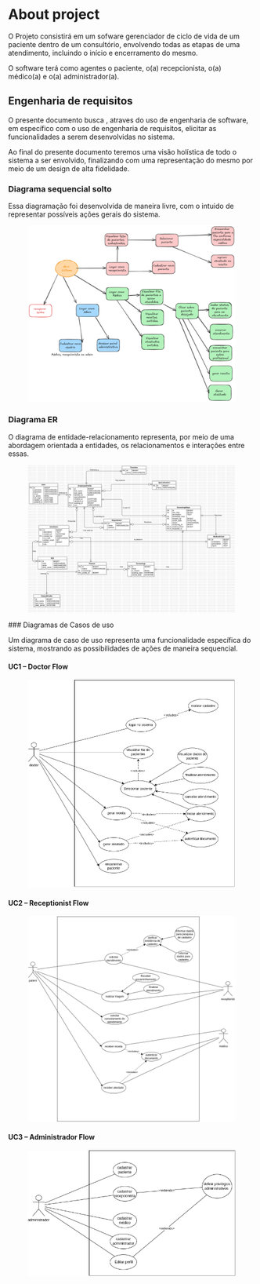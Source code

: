 # About project

O Projeto consistirá em um sofware gerenciador de ciclo de vida de um paciente dentro de um consultório, envolvendo todas as etapas de uma atendimento, incluindo o início e encerramento do mesmo. 

O software terá como agentes o paciente, o(a) recepcionista, o(a) médico(a) e  o(a) administrador(a).


## Engenharia de requisitos 
 
O presente documento busca , atraves do uso de engenharia de software, em específico com o uso de engenharia de requisitos, elicitar as funcionalidades a serem desenvolvidas no sistema. 

Ao final do presente documento teremos uma visão holística de todo o sistema a ser envolvido, finalizando com uma representação do mesmo por meio de um design de alta fidelidade.

### Diagrama sequencial solto 

Essa diagramação foi desenvolvida de maneira livre, com o intuido de representar possíveis ações gerais do sistema. 
<figure markdown>

![sq_latest](../../img/sequencial.png "Sequential Diagram")
</figure>

### Diagrama ER  

O diagrama de entidade-relacionamento representa, por meio de uma abordagem orientada a entidades, os relacionamentos e interações entre essas. 
<figure markdown>

![latest](../../img/er_diagram/latest.jpg "Er Diagram")
</figure>
### Diagramas de Casos de uso 

Um diagrama de caso de uso representa uma funcionalidade específica do sistema, mostrando as possibilidades de ações de maneira sequencial. 

#### UC1 – Doctor Flow
<figure markdown>

![uc1_latest](../../img/use_cases/requisitos-doctor-latest.png "UC1 Doctor")
</figure>

#### UC2 – Receptionist Flow
<figure markdown>

![uc2_latest](../../img/use_cases/requisitos-patient-latest.png "UC2 Receptionist")
</figure>

#### UC3 – Administrador Flow
<figure markdows>

![uc3_latest](../../img/use_cases/requisitos-administration-latest.png "UC3 Administration")
</figure>
